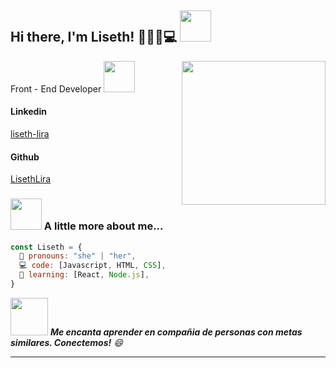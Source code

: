 <h2><b> Hi there, I'm Liseth! </b> 👋😄💛💻  <img src="https://media2.giphy.com/media/J6VwCNMsCvy8itOXkX/giphy.gif?cid=790b761109b08be81a91dbc7d608d393c714e9ec4f50c395&rid=giphy.gif&ct=s" width="50"></h2>
<img align='right' src="https://media.giphy.com/media/L1R1tvI9svkIWwpVYr/giphy.gif" width="230">
<p> Front - End Developer  <img src="https://media2.giphy.com/media/UVG0BN8TOMKkPOJS6e/giphy.gif?cid=790b7611uxy2ulaxgm0r9yk90dsd66zy49e72h9hhofn3qp2&amp;rid=giphy.gif&amp;ct=s" width="50" ></p> 


#### Linkedin
[liseth-lira](https://www.linkedin.com/in/liseth-lira/)</br>

#### Github
[LisethLira](https://github.com/LisethLira)



 


### <img src="https://media.giphy.com/media/VgCDAzcKvsR6OM0uWg/giphy.gif" width="50"> A little more about me...  

```javascript
const Liseth = {
  🙋 pronouns: "she" | "her",
  💻 code: [Javascript, HTML, CSS],
  🌱 learning: [React, Node.js],
}
```

<img src="https://media4.giphy.com/media/ekdrkc4RgB3elF8e7t/giphy.gif?cid=790b761149374212c5f0f8d84f547db0b8ecc34bf6ce886d&rid=giphy.gif&ct=s" width="60"> <em><b>Me encanta aprender en compañia de personas con metas similares. Conectemos!</b> 😄</em>

---


<!--
**LisethLira/LisethLira** is a ✨ _special_ ✨ repository because its `README.md` (this file) appears on your GitHub profile.

Here are some ideas to get you started:

- 🔭 I’m currently working on ...
- 🌱 I’m currently learning ...
- 👯 I’m looking to collaborate on ...
- 🤔 I’m looking for help with ...
- 💬 Ask me about ...
- 📫 How to reach me: ...
- 😄 Pronouns: ...
- ⚡ Fun fact: ...
-->
